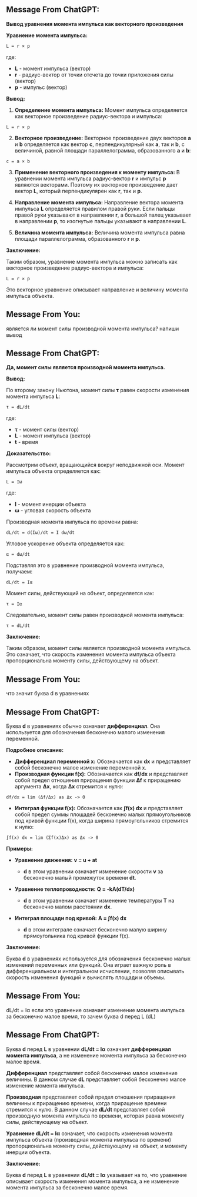 ## Message From ChatGPT:
**Вывод уравнения момента импульса как векторного произведения**

**Уравнение момента импульса:**

```
L = r × p
```

где:

* **L** - момент импульса (вектор)
* **r** - радиус-вектор от точки отсчета до точки приложения силы (вектор)
* **p** - импульс (вектор)

**Вывод:**

1. **Определение момента импульса:** Момент импульса определяется как векторное произведение радиус-вектора и импульса:

```
L = r × p
```

2. **Векторное произведение:** Векторное произведение двух векторов **a** и **b** определяется как вектор **c**, перпендикулярный как **a**, так и **b**, с величиной, равной площади параллелограмма, образованного **a** и **b**:

```
c = a × b
```

3. **Применение векторного произведения к моменту импульса:** В уравнении момента импульса радиус-вектор **r** и импульс **p** являются векторами. Поэтому их векторное произведение дает вектор **L**, который перпендикулярен как **r**, так и **p**.

4. **Направление момента импульса:** Направление вектора момента импульса **L** определяется правилом правой руки. Если пальцы правой руки указывают в направлении **r**, а большой палец указывает в направлении **p**, то изогнутые пальцы указывают в направлении **L**.

5. **Величина момента импульса:** Величина момента импульса равна площади параллелограмма, образованного **r** и **p**.

**Заключение:**

Таким образом, уравнение момента импульса можно записать как векторное произведение радиус-вектора и импульса:

```
L = r × p
```

Это векторное уравнение описывает направление и величину момента импульса объекта.

## Message From You:
является ли момент силы производной момента импульса? напиши вывод

## Message From ChatGPT:
**Да, момент силы является производной момента импульса.**

**Вывод:**

По второму закону Ньютона, момент силы **τ** равен скорости изменения момента импульса **L**:

```
τ = dL/dt
```

где:

* **τ** - момент силы (вектор)
* **L** - момент импульса (вектор)
* **t** - время

**Доказательство:**

Рассмотрим объект, вращающийся вокруг неподвижной оси. Момент импульса объекта определяется как:

```
L = Iω
```

где:

* **I** - момент инерции объекта
* **ω** - угловая скорость объекта

Производная момента импульса по времени равна:

```
dL/dt = d(Iω)/dt = I dω/dt
```

Угловое ускорение объекта определяется как:

```
α = dω/dt
```

Подставляя это в уравнение производной момента импульса, получаем:

```
dL/dt = Iα
```

Момент силы, действующий на объект, определяется как:

```
τ = Iα
```

Следовательно, момент силы равен производной момента импульса:

```
τ = dL/dt
```

**Заключение:**

Таким образом, момент силы является производной момента импульса. Это означает, что скорость изменения момента импульса объекта пропорциональна моменту силы, действующему на объект.

## Message From You:
что значит буква d в уравнениях

## Message From ChatGPT:
Буква **d** в уравнениях обычно означает **дифференциал**. Она используется для обозначения бесконечно малого изменения переменной.

**Подробное описание:**

* **Дифференциал переменной x:** Обозначается как **dx** и представляет собой бесконечно малое изменение переменной x.
* **Производная функции f(x):** Обозначается как **df/dx** и представляет собой предел отношения приращения функции **Δf** к приращению аргумента **Δx**, когда **Δx** стремится к нулю:

```
df/dx = lim (Δf/Δx) as Δx -> 0
```

* **Интеграл функции f(x):** Обозначается как **∫f(x) dx** и представляет собой предел суммы площадей бесконечно малых прямоугольников под кривой функции f(x), когда ширина прямоугольников стремится к нулю:

```
∫f(x) dx = lim (Σf(x)Δx) as Δx -> 0
```

**Примеры:**

* **Уравнение движения:** **v = u + at**

    * **d** в этом уравнении означает изменение скорости **v** за бесконечно малый промежуток времени **dt**.

* **Уравнение теплопроводности:** **Q = -kA(dT/dx)**

    * **d** в этом уравнении означает изменение температуры **T** на бесконечно малом расстоянии **dx**.

* **Интеграл площади под кривой:** **A = ∫f(x) dx**

    * **d** в этом интеграле означает бесконечно малую ширину прямоугольника под кривой функции f(x).

**Заключение:**

Буква **d** в уравнениях используется для обозначения бесконечно малых изменений переменных или функций. Она играет важную роль в дифференциальном и интегральном исчислении, позволяя описывать скорость изменения функций и вычислять площади и объемы.

## Message From You:
dL/dt = Iα
если это уравнение означает изменение момента импульса за бесконечно малое время, то зачем буква d перед L (dL)

## Message From ChatGPT:
Буква **d** перед **L** в уравнении **dL/dt = Iα** означает **дифференциал момента импульса**, а не изменение момента импульса за бесконечно малое время.

**Дифференциал** представляет собой бесконечно малое изменение величины. В данном случае **dL** представляет собой бесконечно малое изменение момента импульса.

**Производная** представляет собой предел отношения приращения величины к приращению времени, когда приращение времени стремится к нулю. В данном случае **dL/dt** представляет собой производную момента импульса по времени, которая равна моменту силы, действующему на объект.

**Уравнение dL/dt = Iα** означает, что скорость изменения момента импульса объекта (производная момента импульса по времени) пропорциональна моменту силы, действующему на объект, и моменту инерции объекта.

**Заключение:**

Буква **d** перед **L** в уравнении **dL/dt = Iα** указывает на то, что уравнение описывает скорость изменения момента импульса, а не изменение момента импульса за бесконечно малое время.
